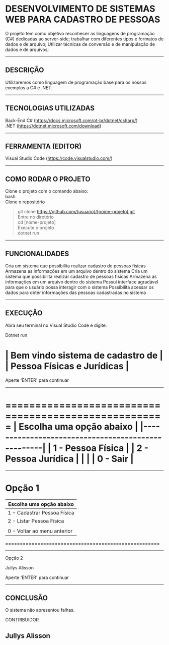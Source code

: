 # DESENVOLVIMENTO DE SISTEMAS  WEB PARA CADASTRO DE PESSOAS

O projeto tem como objetivo reconhecer as linguagens de programação (C#) dedicadas ao server-side;
trabalhar com diferentes tipos e formatos de dados e de arquivo;
Utilizar técnicas de conversão e de manipulação de dados e de arquivos;

-------------------------------------------------------------------------------------------------------------------------------------------------------------------------
## DESCRIÇÃO
Utilizaremos como linguagem de programação base para os nossos exemplos a C# e .NET.

-------------------------------------------------------------------------------------------------------------------------------------------------------------------------
## TECNOLOGIAS UTILIZADAS

Back-End
C# (https://docs.microsoft.com/pt-br/dotnet/csharp/)  
.NET (https://dotnet.microsoft.com/download)  

-------------------------------------------------------------------------------------------------------------------------------------------------------------------------
## FERRAMENTA (EDITOR)

Visual Studio Code (https://code.visualstudio.com/)

-------------------------------------------------------------------------------------------------------------------------------------------------------------------------
## COMO RODAR O PROJETO
 
Clone o projeto com o comando abaixo:  
bash  
Clone o repositório  
>git clone https://github.com/[usuario]/[nome-projeto].git  
Entre no diretório  
>cd [nome-projeto]  
Execute o projeto  
>dotnet run

-----------------------------------------------------------------------------------------------------------------------------------------------------------------------
## FUNCIONALIDADES

Cria um sistema que possibilita realizar cadastro de pessoas fisicas
Armazena as informações em um arquivo dentro do sistema
Cria um sistema que possibilita realizar cadastro de pessoas fisicas
Armazena as informações em um arquivo dentro do sistema
Possui interface agradável para que o usuário possa interagir com o sistema
Possibilita acessar os dados para obter informações das pessoas cadastradas no sistema

-----------------------------------------------------------------------------------------------------------------------------------------------------------------------
## EXECUÇÃO 

Abra seu terminal no Visual Studio Code e digite:

Dotnet run





|        Bem vindo sistema de cadastro de           |
|           Pessoa Físicas e Jurídicas              |
=====================================================

Aperte 'ENTER' para continuar

-----------------------------------------------------

=====================================================
|             Escolha uma opção abaixo              |
|---------------------------------------------------|
|              1 - Pessoa Física                    |
|              2 - Pessoa Jurídica                  |
|                                                   |
|              0 - Sair                             |
=====================================================

-----------------------------------------------------
Opção 1
=====================================================
|             Escolha uma opção abaixo              |
|---------------------------------------------------|
|              1 - Cadastrar Pessoa Física          |
|              2 - Listar Pessoa Física             |
|                                                   |
|              0 - Voltar ao menu anterior          |
=====================================================

-----------------------------------------------------
Opção 2

Jullys Alisson

Aperte 'ENTER' para continuar

-----------------------------------------------------
## CONCLUSÃO

O sistema não apresentou falhas.

CONTRIBUIDOR 

## Jullys Alisson
